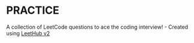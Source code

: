 # PRACTICE
A collection of LeetCode questions to ace the coding interview! - Created using [LeetHub v2](https://github.com/arunbhardwaj/LeetHub-2.0)
